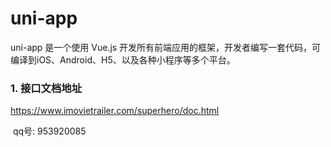 # uni-app
uni-app 是一个使用 Vue.js 开发所有前端应用的框架，开发者编写一套代码，可编译到iOS、Android、H5、以及各种小程序等多个平台。

### 1. 接口文档地址

https://www.imovietrailer.com/superhero/doc.html

​		qq号: 953920085